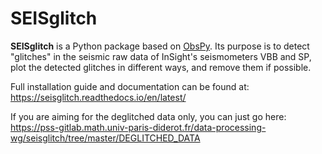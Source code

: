 # SEISglitch


**SEISglitch** is a Python package based on [ObsPy](https://github.com/obspy/obspy/wiki).
Its purpose is to detect "glitches" in the seismic raw data of InSight's seismometers
VBB and SP, plot the detected glitches in different ways, and
remove them if possible.

Full installation guide and documentation can be found at:  
https://seisglitch.readthedocs.io/en/latest/

If you are aiming for the deglitched data only, you can just go here:
https://pss-gitlab.math.univ-paris-diderot.fr/data-processing-wg/seisglitch/tree/master/DEGLITCHED_DATA